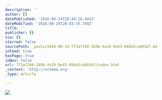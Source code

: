 ```yaml
---
description: ''
author: []
datePublished: '2016-08-24T20:44:18.491Z'
dateModified: '2016-08-24T20:43:35.749Z'
title: ''
publisher: {}
via: {}
starred: false
sourcePath: _posts/2016-08-24-7f3a7248-269b-4a19-9e43-894a5ca601bf.md
inFeed: true
hasPage: true
inNav: false
url: 7f3a7248-269b-4a19-9e43-894a5ca601bf/index.html
_context: 'http://schema.org'
_type: Article

---
```

![](https://the-grid-user-content.s3-us-west-2.amazonaws.com/d8bd8e96-18b0-45bb-879f-ae12f4318fb9.jpg)